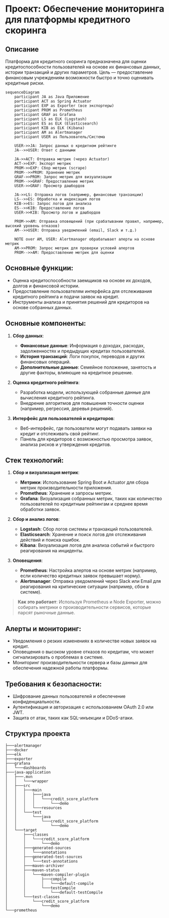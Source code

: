 # Проект: Обеспечение мониторинга для платформы кредитного скоринга

## Описание
Платформа для кредитного скоринга предназначена для оценки кредитоспособности пользователей на основе их финансовых данных, истории транзакций и других параметров. Цель — предоставление финансовым учреждениям возможности быстро и точно оценивать кредитные риски.

```mermaid
sequenceDiagram
    participant JA as Java Приложение
    participant ACT as Spring Actuator
    participant EXP as Exporter (все экспортеры)
    participant PROM as Prometheus
    participant GRAF as Grafana
    participant LS as ELK (Logstash)
    participant ES as ELK (Elasticsearch)
    participant KIB as ELK (Kibana)
    participant AM as Alertmanager
    participant USER as Пользователь/Система

    USER->>JA: Запрос данных о кредитном рейтинге
    JA-->>USER: Ответ с данными

    JA->>ACT: Отправка метрик (через Actuator)
    ACT->>EXP: Экспорт метрик
    PROM->>EXP: Сбор метрик (scrape)
    PROM-->>PROM: Хранение метрик
    GRAF->>PROM: Запрос метрик для визуализации
    PROM-->>GRAF: Предоставление метрик
    USER->>GRAF: Просмотр дашбордов

    JA->>LS: Отправка логов (например, финансовые транзакции)
    LS-->>ES: Обработка и индексация логов
    KIB->>ES: Запрос логов для анализа
    ES-->>KIB: Предоставление логов
    USER->>KIB: Просмотр логов и дашбордов

    PROM->>AM: Отправка оповещений (при срабатывании правил, например, высокий уровень отказов)
    AM-->>USER: Отправка уведомлений (email, Slack и т.д.)

    NOTE over AM, USER: Alertmanager обрабатывает алерты на основе метрик
    AM->>PROM: Запрос метрик для проверки условий алертов
    PROM-->>AM: Предоставление метрик для оценки
```


## Основные функции:
- Оценка кредитоспособности заемщиков на основе их доходов, долгов и финансовой истории.
- Предоставление пользователям интерфейса для отслеживания кредитного рейтинга и подачи заявок на кредит.
- Инструменты анализа и принятия решений для кредиторов на основе собранных данных.

## Основные компоненты:

1. **Сбор данных**:
   - **Финансовые данные**: Информация о доходах, расходах, задолженностях и предыдущих кредитах пользователей.
   - **История транзакций**: Логи покупок, переводов и других финансовых операций.
   - **Дополнительные данные**: Семейное положение, занятость и другие факторы, влияющие на кредитное решение.

2. **Оценка кредитного рейтинга**:
   - Разработка модели, использующей собранные данные для вычисления кредитного рейтинга.
   - Внедрение алгоритмов для повышения точности оценки (например, регрессия, деревья решений).

3. **Интерфейс для пользователей и кредиторов**:
   - Веб-интерфейс, где пользователи могут подавать заявки на кредит и отслеживать свой рейтинг.
   - Панель для кредиторов с возможностью просмотра заявок, анализа рисков и утверждения кредитов.

## Стек технологий:

1. **Сбор и визуализация метрик**:
   - **Метрики**: Использование Spring Boot и Actuator для сбора метрик производительности приложения.
   - **Prometheus**: Хранение и запросы метрик.
   - **Grafana**: Визуализация собранных метрик, таких как количество пользователей по кредитным рейтингам и среднее время обработки заявок.

2. **Сбор и анализ логов**:
   - **Logstash**: Сбор логов системы и транзакций пользователей.
   - **Elasticsearch**: Хранение и поиск логов для отслеживания действий и поиска ошибок.
   - **Kibana**: Визуализация логов для анализа событий и быстрого реагирования на инциденты.

3. **Оповещения**:
   - **Prometheus**: Настройка алертов на основе метрик (например, если количество кредитных заявок превышает норму).
   - **Alertmanager**: Отправка уведомлений через Slack или Email для реагирования на критические ситуации (например, сбои в системе).

> **Как это работает**: Используя Prometheus и Node Exporter, можно собирать метрики о производительности сервисов, которые парсят рыночные данные.

## Алерты и мониторинг:
- Уведомления о резких изменениях в количестве новых заявок на кредит.
- Оповещения о высоком уровне отказов по кредитам, что может сигнализировать о проблемах в системе.
- Мониторинг производительности сервера и базы данных для обеспечения надежной работы платформы.

## Требования к безопасности:
- Шифрование данных пользователей и обеспечение конфиденциальности.
- Аутентификация и авторизация с использованием OAuth 2.0 или JWT.
- Защита от атак, таких как SQL-инъекции и DDoS-атаки.

## Структура проекта

```
├───alertmanager
├───docker
├───elk
├───exporter
├───grafana
│   └───dashboards
├───java-application
│   ├───.mvn
│   │   └───wrapper
│   ├───src
│   │   ├───main
│   │   │   ├───java
│   │   │   │   └───credit_score_platform
│   │   │   │       └───demo
│   │   │   └───resources
│   │   └───test
│   │       └───java
│   │           └───credit_score_platform
│   │               └───demo
│   └───target
│       ├───classes
│       │   └───credit_score_platform
│       │       └───demo
│       ├───generated-sources
│       │   └───annotations
│       ├───generated-test-sources
│       │   └───test-annotations
│       ├───maven-archiver
│       ├───maven-status
│       │   └───maven-compiler-plugin
│       │       ├───compile
│       │       │   └───default-compile
│       │       └───testCompile
│       │           └───default-testCompile
│       └───test-classes
│           └───credit_score_platform
│               └───demo
└───prometheus
```
